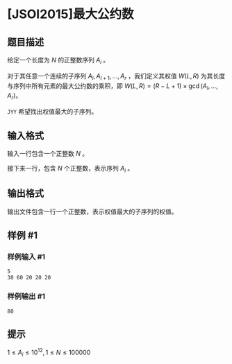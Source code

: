 # [JSOI2015]最大公约数

## 题目描述

给定一个长度为 $N$ 的正整数序列 $A_i$ 。

对于其任意一个连续的子序列 $A_l,A_{l+1},...,A_r$ ，我们定义其权值 $W(L,R)$ 为其长度与序列中所有元素的最大公约数的乘积，即 $W(L,R) = (R-L+1) × \gcd (A_l,...,A_r)$。

`JYY` 希望找出权值最大的子序列。

## 输入格式

输入一行包含一个正整数 $N$ 。

接下来一行，包含 $N$ 个正整数，表示序列 $A_i$ 。
 

## 输出格式

输出文件包含一行一个正整数，表示权值最大的子序列的权值。

## 样例 #1

### 样例输入 #1
```
5
30 60 20 20 20
```

### 样例输出 #1

```
80
```

## 提示

$1 \le  A_i \le  10^{12}, 1 \le  N \le  100000$
